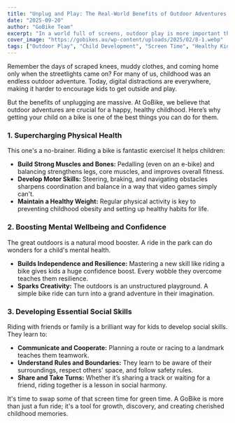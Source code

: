```yaml
---
title: "Unplug and Play: The Real-World Benefits of Outdoor Adventures for Kids"
date: "2025-09-20"
author: "GoBike Team"
excerpt: "In a world full of screens, outdoor play is more important than ever. Discover how riding a GoBike can boost your child's physical health, mental wellbeing, and social skills."
cover_image: "https://gobikes.au/wp-content/uploads/2025/02/8-1.webp"
tags: ["Outdoor Play", "Child Development", "Screen Time", "Healthy Kids"]
---
```


Remember the days of scraped knees, muddy clothes, and coming home only when the streetlights came on? For many of us, childhood was an endless outdoor adventure. Today, digital distractions are everywhere, making it harder to encourage kids to get outside and play.

But the benefits of unplugging are massive. At GoBike, we believe that outdoor adventures are crucial for a happy, healthy childhood. Here’s why getting your child on a bike is one of the best things you can do for them.

### 1. Supercharging Physical Health

This one's a no-brainer. Riding a bike is fantastic exercise! It helps children:
- **Build Strong Muscles and Bones:** Pedalling (even on an e-bike) and balancing strengthens legs, core muscles, and improves overall fitness.
- **Develop Motor Skills:** Steering, braking, and navigating obstacles sharpens coordination and balance in a way that video games simply can't.
- **Maintain a Healthy Weight:** Regular physical activity is key to preventing childhood obesity and setting up healthy habits for life.

### 2. Boosting Mental Wellbeing and Confidence

The great outdoors is a natural mood booster. A ride in the park can do wonders for a child's mental health.
- **Builds Independence and Resilience:** Mastering a new skill like riding a bike gives kids a huge confidence boost. Every wobble they overcome teaches them resilience.
- **Sparks Creativity:** The outdoors is an unstructured playground. A simple bike ride can turn into a grand adventure in their imagination.

### 3. Developing Essential Social Skills

Riding with friends or family is a brilliant way for kids to develop social skills. They learn to:
- **Communicate and Cooperate:** Planning a route or racing to a landmark teaches them teamwork.
- **Understand Rules and Boundaries:** They learn to be aware of their surroundings, respect others' space, and follow safety rules.
- **Share and Take Turns:** Whether it’s sharing a track or waiting for a friend, riding together is a lesson in social harmony.

It's time to swap some of that screen time for green time. A GoBike is more than just a fun ride; it's a tool for growth, discovery, and creating cherished childhood memories.
